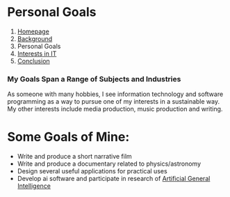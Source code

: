 # Personal Goals

1. [Homepage](README.md)
2. [Background](background.md)
3. Personal Goals
4. [Interests in IT](interests_in_IT.md)
5. [Conclusion](conclusion.md)

### My Goals Span a Range of Subjects and Industries

As someone with many hobbies, I see information technology and software programming as a way to pursue one of my interests in a sustainable way.  My other interests include media production, music production and writing.


# Some Goals of Mine:

* Write and produce a short narrative film
* Write and produce a documentary related to physics/astronomy
* Design several useful applications for practical uses
* Develop ai software and participate in research of [Artificial General Intelligence](https://en.wikipedia.org/wiki/Artificial_general_intelligence#Modern_artificial_general_intelligence_research) 

